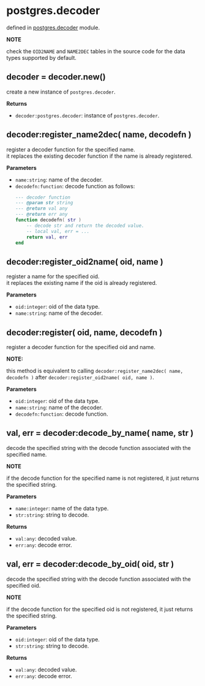 # postgres.decoder

defined in [postgres.decoder](../lib/decoder.lua) module.

**NOTE**

check the `OID2NAME` and `NAME2DEC` tables in the source code for the data types supported by default.


## decoder = decoder.new()

create a new instance of `postgres.decoder`.

**Returns**

- `decoder:postgres.decoder`: instance of `postgres.decoder`.


## decoder:register_name2dec( name, decodefn )

register a decoder function for the specified name.  
it replaces the existing decoder function if the name is already registered.

**Parameters**

- `name:string`: name of the decoder.
- `decodefn:function`: decode function as follows:
    ```lua
    --- decoder function
    --- @param str string
    --- @return val any
    --- @return err any
    function decodefn( str )
        -- decode str and return the decoded value.
        -- local val, err = ...
        return val, err
    end
    ```

## decoder:register_oid2name( oid, name )

register a name for the specified oid.  
it replaces the existing name if the oid is already registered.

**Parameters**

- `oid:integer`: oid of the data type.
- `name:string`: name of the decoder.


## decoder:register( oid, name, decodefn )

register a decoder function for the specified oid and name.  

**NOTE:**

this method is equivalent to calling 
`decoder:register_name2dec( name, decodefn )` after `decoder:register_oid2name( oid, name )`.

**Parameters**

- `oid:integer`: oid of the data type.
- `name:string`: name of the decoder.
- `decodefn:function`: decode function.


## val, err = decoder:decode_by_name( name, str )

decode the specified string with the decode function associated with the specified name.

**NOTE**

if the decode function for the specified name is not registered, it just returns the specified string.

**Parameters**

- `name:integer`: name of the data type.
- `str:string`: string to decode.

**Returns**

- `val:any`: decoded value.
- `err:any`: decode error.


## val, err = decoder:decode_by_oid( oid, str )

decode the specified string with the decode function associated with the specified oid.

**NOTE**

if the decode function for the specified oid is not registered, it just returns the specified string.

**Parameters**

- `oid:integer`: oid of the data type.
- `str:string`: string to decode.

**Returns**

- `val:any`: decoded value.
- `err:any`: decode error.

